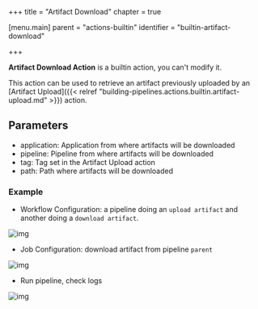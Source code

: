 +++
title = "Artifact Download"
chapter = true

[menu.main]
parent = "actions-builtin"
identifier = "builtin-artifact-download"

+++


**Artifact Download Action** is a builtin action, you can't modify it.

This action can be used to retrieve an artifact previously uploaded by an [Artifact Upload]({{< relref "building-pipelines.actions.builtin.artifact-upload.md" >}}) action.

## Parameters
* application: Application from where artifacts will be downloaded
* pipeline: Pipeline from where artifacts will be downloaded
* tag: Tag set in the Artifact Upload action
* path: Path where artifacts will be downloaded

### Example

* Workflow Configuration: a pipeline doing an `upload artifact` and another doing a `download artifact`.

![img](/images/building-pipelines.actions.builtin.artifact-download-workflow.png)

* Job Configuration: download artifact from pipeline `parent`

![img](/images/building-pipelines.actions.builtin.artifact-download-job.png)

* Run pipeline, check logs

![img](/images/building-pipelines.actions.builtin.artifact-download-logs.png)
